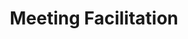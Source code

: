 ---
layout: sub-navigation
title: Meeting Facilitation
eleventyNavigation:
  key: Meeting Facilitation
  parent: Soft Skills
  order: 5
---